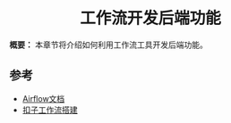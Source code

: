 <h1 align="center" id="工作流开发后端功能">工作流开发后端功能</h1>

**概要：** 本章节将介绍如何利用工作流工具开发后端功能。


## 参考

- [Airflow文档](https://airflow.apache.org/)
- [扣子工作流搭建](https://www.youtube.com/watch?v=ubc4DPYfRw4)